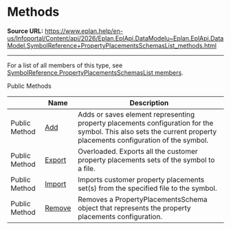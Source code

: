 # Methods

**Source URL:** https://www.eplan.help/en-us/Infoportal/Content/api/2026/Eplan.EplApi.DataModelu~Eplan.EplApi.DataModel.SymbolReference+PropertyPlacementsSchemasList_methods.html

---

For a list of all members of this type, see [SymbolReference.PropertyPlacementsSchemasList members](Eplan.EplApi.DataModelu~Eplan.EplApi.DataModel.SymbolReference+PropertyPlacementsSchemasList_members.html).

Public Methods

|  | Name | Description |
| --- | --- | --- |
| Public Method | [Add](Eplan.EplApi.DataModelu~Eplan.EplApi.DataModel.SymbolReference+PropertyPlacementsSchemasList~Add.html) | Adds or saves element representing property placements configuration for the symbol. This also sets the current property placements configuration of the symbol. |
| Public Method | [Export](Eplan.EplApi.DataModelu~Eplan.EplApi.DataModel.SymbolReference+PropertyPlacementsSchemasList~Export.html) | Overloaded. Exports all the customer property placements sets of the symbol to a file. |
| Public Method | [Import](Eplan.EplApi.DataModelu~Eplan.EplApi.DataModel.SymbolReference+PropertyPlacementsSchemasList~Import.html) | Imports customer property placements set(s) from the specified file to the symbol. |
| Public Method | [Remove](Eplan.EplApi.DataModelu~Eplan.EplApi.DataModel.SymbolReference+PropertyPlacementsSchemasList~Remove.html) | Removes a PropertyPlacementsSchema object that represents the property placements configuration. |


